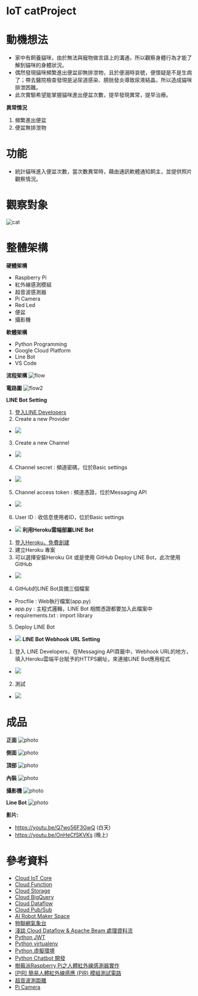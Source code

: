 # IoT catProject
# 動機想法
- 家中有飼養貓咪，由於無法與寵物做言語上的溝通，所以觀察身體行為才能了解到貓咪的身體狀況。
- 偶然發現貓咪頻繁進出便盆卻無排泄物，且於便溺時哀號，便懷疑是不是生病了；帶去醫院檢查發現是泌尿道感染、膀胱發炎導致尿液結晶，所以造成貓咪排泄困難。
- 此次實驗希望能掌握貓咪進出便盆次數，提早發現異常，提早治療。

**異常情況**
1.  頻繁進出便盆
2.  便盆無排泄物

# 功能
- 統計貓咪進入便盆次數，當次數異常時，藉由通訊軟體通知飼主，並提供照片觀察情況。
# 觀察對象
![cat](https://lh5.googleusercontent.com/8WqYPe0HUNuGbjoH3E2CuVfUzFm6--J8tDbZsbj2oCadjbiqS9BI7RkYHlXuhk4FnxxLRz1L6SocDcb3ystR=w1037-h1057-rw)

# 整體架構
**硬體架構**
- Raspberry Pi
- 紅外線感測模組
- 超音波感測器
- Pi Camera
- Red Led
- 便盆
- 攝影機

**軟體架構**
- Python Programming
- Google Cloud Platform
- Line Bot
- VS Code

**流程架構**
![flow](https://lh3.googleusercontent.com/phJmvUqzU1OrDird0XP9qNC-v8W3trqkvjUO_8Xx_yhQZzM7DdoeOVWBzKPjmom4wSVinejdzBAXgeg0XwyB=w1920-h1057-rw)

**電路圖**
![flow2](https://lh5.googleusercontent.com/GF6y2XS-bipPy6E6g5y8gaaaFub6POdP5-cpS7bfG1V4NCR9bOfN-d9noOIdj9Xfecxh-pRrLjKlBnHeJoAA=w1920-h1057-rw)

**LINE Bot Setting**
1. [登入LINE Developers](https://developers.line.biz/zh-hant/services/bot-designer/)
2. Create a new Provider 
- ![](https://lh6.googleusercontent.com/IUegsenf1sTCtwFlQM4TkIkBvu9CCcqDBQq7vbF3hjfPYbu_9LFS_oDDIHuZQyT8NlsbN7S9nG8NYLD9aNOU=w1037-h1057)
3. Create a new Channel
- ![](https://lh5.googleusercontent.com/4mNW-DtPi8WtbwR6SZIQAs-awIpsnXGG-vKN08pJ13EB_PmkgfqANOR9oQLLWBw-OgS9-TstJQwtks1H_ZYz=w1037-h1057-rw)
4. Channel secret : 頻道密碼，位於Basic settings
- ![](https://lh5.googleusercontent.com/xKPTeeYvCF87GZiIyJuurJqttTzTOe7q_aGxx_nv71wisnK7o8R2tmdNK93G64a8y6w85Z-GiOnhJW3Z2flo=w1920-h1057-rw)
5. Channel access token : 頻道憑證，位於Messaging API
- ![](https://lh4.googleusercontent.com/iEy7-fYQeZ7SOUEAhDxtaczlS8rudVf48YYeqA65TlhQmROVk2US8_EJ7HfP6RvvjtXX1BbVtBYgoFDD5GP9=w1037-h1057-rw)
6. User ID : 收信息使用者ID，位於Basic settings
- ![](https://lh6.googleusercontent.com/hqoffiJsJ2QBoa3BXnHIV4_zOqxrAAFCmsj3snU-xzwiyWESiBOmSatJN-AOuOCPAL0GnEnuDOxat3k_nr_V=w1037-h1057-rw)
**利用Heroku雲端部屬LINE Bot**
1. [登入Heroku，免費創建](https://signup.heroku.com/)
2. 建立Heroku 專案
3. 可以選擇安裝Heroku Git 或是使用 GitHub Deploy LINE Bot，此次使用GitHub
- ![](https://lh3.googleusercontent.com/lSXN7n9CtpwDCewydjb0wUDncWL9z7klfMEqiTkwYewPyL9oDFE7D6LhRyXnxHcZFOCWdmzANfVXoVEJUjlq=w1037-h1057-rw)
4. GitHub的LINE Bot具備三個檔案
- Procfile : Web執行檔案(app.py)
- app.py : 主程式邏輯，LINE Bot 相關憑證都要加入此檔案中
- requirements.txt : import library
5. Deploy LINE Bot
- ![](https://lh6.googleusercontent.com/2p1c7ei6pl99HHCLQbtuDzVm32h83gs2Nh2djCm9jKUlmFQ62wqiruXEWLuqOAJhG1L9Az_AfI8VBju32rQ1=w1920-h1057-rw)
**LINE Bot Webhook URL Setting**
1. 登入 LINE Developers，在Messaging API頁籤中，Webhook URL的地方，填入Heroku雲端平台賦予的HTTPS網址，來連接LINE Bot應用程式
- ![](https://lh3.googleusercontent.com/AoXBYWxS27N-2POpcJiZdUdyAXxstQ2gBiQLbh7ydynmeHuMFF3Bg39RBDTf2oybFlTjfZLVcmYM0Rj26YYO=w1037-h1057-rw)
2. 測試
- ![](https://lh5.googleusercontent.com/qMj5GNwAn6EZRBXnenYqYgHTrZNE0dG3cQhnbdgeZhMYdqTZSwbZhBqMw5qopC_KcxlqKcMBm-N1gXdfyees=w1037-h1057)


# 成品
**正面**
![photo](https://lh4.googleusercontent.com/f_Gg6zH4AFEd2mZYpNPeEVjx7oSZ0-rWG77THSEEqrF5rE7Ka5yzhiWSBw8UHz-8uEqv3QoEiwnaSpyu7Spm=w1920-h1057-rw)

**側面**
![photo](https://lh5.googleusercontent.com/Fwebitj8KaYNgBqIJ4-zEsIsl95TpEQdZkJmBKGxmQQGhmBVaXoba6Unc1ihqvq8-oIffs_bUhj0LJJ_UWCW=w1920-h1057-rw)

**頂部**
![photo](https://lh5.googleusercontent.com/HHQz4oZA8hF0pSDZQoV8O5c9O-3KImGVD_7h_fp9wGfJPt9e7O8X7Gjp3TGcNc90zC6Hl72ceBykbOlwCMwl=w1920-h1057-rw)

**內裝**
![photo](https://lh3.googleusercontent.com/76UYh9odPYMG4MFR4uUH05aNmIcsYpd9ZYaJNvNmsPu6VBCz4o9s490V_Xqz6Nt4QUj-eoE6FhIsgdqYD83C=w1920-h1057-rw)

**攝影機**
![photo](https://lh6.googleusercontent.com/dawGcg_KHQTZoexyHxEtiqQw6ei-qyiJoPF6e08ZJHQP5Pr-25pXui_PRuH7cuD2y_6xbKw3fGJ6oPLd7eKA=w1920-h1057-rw)

**Line Bot**
![photo](https://lh3.googleusercontent.com/CogfUN8DHxrWLU3O69iE1D6ipeBpRxwEvSMD9p1yzRBjDgPpnC0Q_9QmS1vSTefGA0akJPmDGKQWIpXcSfLm=w1037-h1057-rw)

**影片:**
- https://youtu.be/Q7wo56F3GwQ (白天)
- https://youtu.be/OnHeCfSKVKs (晚上)

# 參考資料
- [Cloud IoT Core](https://cloud.google.com/iot/docs/quickstart)
- [Cloud Function](https://cloud.google.com/functions/docs/how-to)
- [Cloud Storage](https://cloud.google.com/storage/docs/introduction)
- [Cloud BigQuery](https://cloud.google.com/bigquery/docs/introduction)
- [Cloud Dataflow](https://cloud.google.com/dataflow/docs/quickstarts)
- [Cloud Pub/Sub](https://cloud.google.com/pubsub/docs/quickstart-console)
- [AI Robot Maker Space](https://airobot.ccu.edu.tw/chapter-6-google%E7%9A%84%E7%89%A9%E8%81%AF%E7%B6%B2%E8%A7%A3%E6%B1%BA%E6%96%B9%E6%A1%88/)
- [物聯網氣象台](https://www.wandianshenme.com/play/mongoose-os-esp32-google-cloud-iot-core-build-mqtt-iot-weather/)
- [淺談 Cloud Dataflow & Apache Beam 處理資料流](https://tech.hahow.in/%E6%B7%BA%E8%AB%87-cloud-dataflow-apache-beam-%E8%99%95%E7%90%86%E8%B3%87%E6%96%99%E6%B5%81-a1a73af87fe9)
- [Python JWT](https://myapollo.com.tw/zh-tw/python-json-web-token/t)
- [Python virtualenv](https://ithelp.ithome.com.tw/articles/10199980)
- [Python 虛擬環境](https://www.gushiciku.cn/pl/gfCd/zh-tw)
- [Python Chatbot 開發](https://qiu-yan-ming.gitbook.io/python-chatbot/shi-yong-line-bot-sdk)
- [樹莓派Raspberry Pi之人體紅外線感測器實作](http://hophd.com/raspberry-pi-sensor-infrared/)
- [[PIR] 簡易人體紅外線感應 (PIR) 模組測試電路](https://ruten-proteus.blogspot.com/2013/03/PIR-testing.html)
- [超音波測距離](https://atceiling.blogspot.com/2014/03/raspberry-pi_18.html)
- [Pi Camera](http://www.raspigeek.com/index.php?c=read&id=51&page=1)
